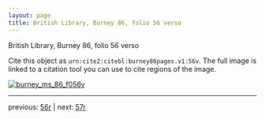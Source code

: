 ```yaml
---
layout: page
title: British Library, Burney 86, folio 56 verso
---
```


British Library, Burney 86, folio 56 verso

Cite this object as `urn:cite2:citebl:burney86pages.v1:56v`.  The full image is linked to a citation tool you can use to cite regions of the image.

[![burney_ms_86_f056v](http://www.homermultitext.org/iipsrv?IIIF=/project/homer/pyramidal/deepzoom/citebl/burney86imgs/v1/burney_ms_86_f056v.tif/full/800,/0/default.jpg)](http://www.homermultitext.org/ict2/?urn=urn:cite2:citebl:burney86imgs.v1:burney_ms_86_f056v) 

---

previous:  [56r](../56r/) | next: [57r](../57r/)